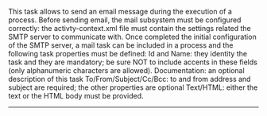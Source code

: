 This task allows to send an email message during the execution of a process.
Before sending email, the mail subsystem must be configured correctly: the activty-context.xml file must contain the settings related the SMTP server to communicate with.
Once completed the initial configuration of the SMTP server, a mail task can be included in a process and the following task properties must be defined:
Id and Name: they identity the task and they are mandatory; be sure NOT to include accents in these fields (only alphanumeric characters are allowed).
Documentation: an optional description of this task
To/From/Subject/Cc/Bcc: to and from address and subject are required; the other properties are optional
Text/HTML: either the text or the HTML body must be provided.


                

---


